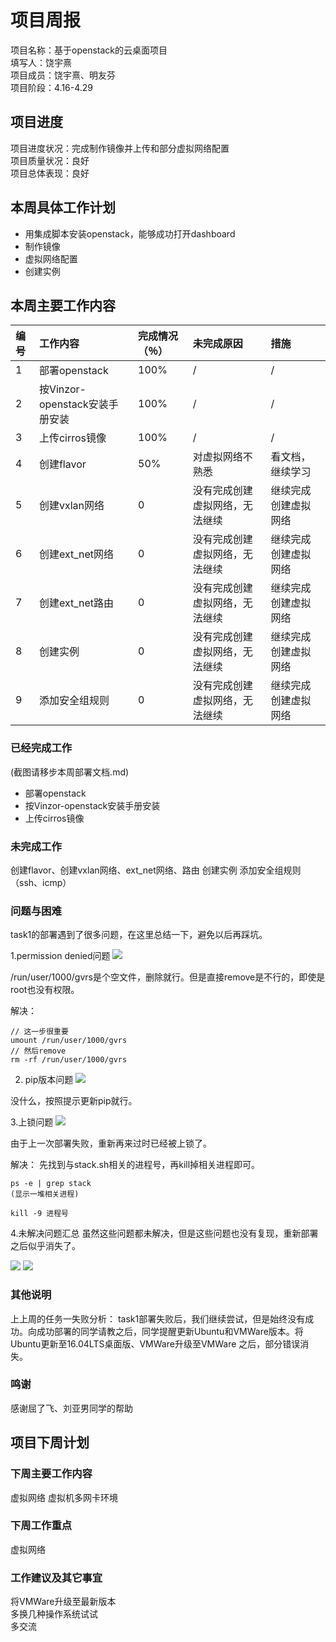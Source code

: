 
# 项目周报

项目名称：基于openstack的云桌面项目</br>
填写人：饶宇熹</br>
项目成员：饶宇熹、明友芬</br>
项目阶段：4.16-4.29


## 项目进度

项目进度状况：完成制作镜像并上传和部分虚拟网络配置</br>
项目质量状况：良好</br>
项目总体表现：良好</br>


## 本周具体工作计划

* 用集成脚本安装openstack，能够成功打开dashboard
* 制作镜像
* 虚拟网络配置
* 创建实例


## 本周主要工作内容 


| 编号 | 工作内容 | 完成情况（％）| 未完成原因 | 措施
| :-------------- | :------------ | :------------ | :------------ | :------------ |
| 1 | 部署openstack | 100% | / | / |
| 2 | 按Vinzor-openstack安装手册安装 | 100% | / | / |
| 3 | 上传cirros镜像 | 100% | / | / |
| 4 | 创建flavor | 50% | 对虚拟网络不熟悉 | 看文档，继续学习 |
| 5 | 创建vxlan网络 | 0 | 没有完成创建虚拟网络，无法继续 | 继续完成创建虚拟网络 |
| 6 | 创建ext_net网络 | 0 | 没有完成创建虚拟网络，无法继续 | 继续完成创建虚拟网络 |
| 7 | 创建ext_net路由 | 0 | 没有完成创建虚拟网络，无法继续 | 继续完成创建虚拟网络 |
| 8 | 创建实例 | 0 | 没有完成创建虚拟网络，无法继续 | 继续完成创建虚拟网络
| 9 | 添加安全组规则 | 0 | 没有完成创建虚拟网络，无法继续 | 继续完成创建虚拟网络


### 已经完成工作

(截图请移步本周部署文档.md)

* 部署openstack
* 按Vinzor-openstack安装手册安装
* 上传cirros镜像



### 未完成工作

创建flavor、创建vxlan网络、ext_net网络、路由
创建实例
添加安全组规则（ssh、icmp）


### 问题与困难

task1的部署遇到了很多问题，在这里总结一下，避免以后再踩坑。

1.permission denied问题
![](images/err2)


/run/user/1000/gvrs是个空文件，删除就行。但是直接remove是不行的，即使是root也没有权限。


解决：
```
// 这一步很重要
umount /run/user/1000/gvrs
// 然后remove
rm -rf /run/user/1000/gvrs
```


2. pip版本问题
![](images/err3)

没什么，按照提示更新pip就行。


3.上锁问题
![](images/err4)

由于上一次部署失败，重新再来过时已经被上锁了。

解决：
先找到与stack.sh相关的进程号，再kill掉相关进程即可。
```
ps -e | grep stack
(显示一堆相关进程)

kill -9 进程号
```

4.未解决问题汇总
虽然这些问题都未解决，但是这些问题也没有复现，重新部署之后似乎消失了。

![](images/err1)
![](images/err5)


### 其他说明

上上周的任务一失败分析：
task1部署失败后，我们继续尝试，但是始终没有成功。向成功部署的同学请教之后，同学提醒更新Ubuntu和VMWare版本。将Ubuntu更新至16.04LTS桌面版、VMWare升级至VMWare 之后，部分错误消失。



### 鸣谢
感谢屈了飞、刘亚男同学的帮助


## 项目下周计划

### 下周主要工作内容

虚拟网络
虚拟机多网卡环境

### 下周工作重点

虚拟网络

### 工作建议及其它事宜

将VMWare升级至最新版本</br>
多换几种操作系统试试</br>
多交流</br>



